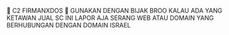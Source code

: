 📡 C2 FIRMANXDOS 📡
GUNAKAN DENGAN BIJAK BROO KALAU ADA YANG KETAWAN JUAL SC INI LAPOR AJA
SERANG WEB ATAU DOMAIN YANG BERHUBUNGAN DENGAN DOMAIN ISRAEL
